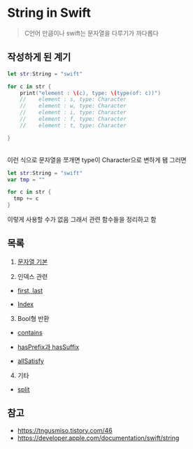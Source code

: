 # String in Swift

> C언어 만큼이나 swift는 문자열을 다루기가 까다롭다
> <br/>

## 작성하게 된 계기

```swift
let str:String = "swift"

for c in str {
    print("element : \(c), type: \(type(of: c))")
    //    element : s, type: Character
    //    element : w, type: Character
    //    element : i, type: Character
    //    element : f, type: Character
    //    element : t, type: Character

}
```

<br/>
이런 식으로 문자열을 쪼개면 type이 Character으로 변하게 됌 그러면
<br/>

```swift
let str:String = "swift"
var tmp = ""

for c in str {
  tmp += c
}
```

이렇게 사용할 수가 없음 그래서 관련 함수들을 정리하고 함
<br/>

## 목록

1. [문자열 기본](https://github.com/BOLTB0X/Swift_Study/blob/main/swiftGrammar/playground/stringComm.md)
   <br/>

2. 인덱스 관련

- [first, last](https://github.com/BOLTB0X/Swift_Study/blob/main/swiftGrammar/playground/firstlast.md)
  <br/>

- [Index](https://github.com/BOLTB0X/Swift_Study/blob/main/swiftGrammar/playground/PrcaticeString/MyPlayground01.playground/IndexFind.md)
  <br/>

3. Bool형 반환

- [contains]()
  <br/>

- [hasPrefix과 hasSuffix](https://github.com/BOLTB0X/Swift_Study/blob/main/swiftGrammar/playground/PrcaticeString/MyPlayground01.playground/hasSuffix.md)
  <br/>

- [allSatisfy](https://github.com/BOLTB0X/Swift_Study/blob/main/swiftGrammar/playground/PrcaticeString/MyPlayground01.playground/allSatisfy.md)
  <br/>

4. 기타

- [split]()
  <br/>

## 참고

- https://tngusmiso.tistory.com/46
  <br/>
- https://developer.apple.com/documentation/swift/string
